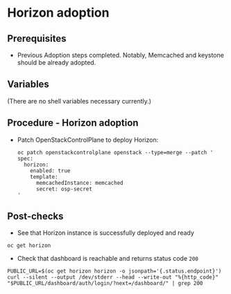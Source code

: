 # Horizon adoption

## Prerequisites

* Previous Adoption steps completed. Notably, Memcached and
  keystone should be already adopted.

## Variables

(There are no shell variables necessary currently.)

## Procedure - Horizon adoption

* Patch OpenStackControlPlane to deploy Horizon:

  ```
  oc patch openstackcontrolplane openstack --type=merge --patch '
  spec:
    horizon:
      enabled: true
      template:
        memcachedInstance: memcached
        secret: osp-secret
  '
  ```

## Post-checks

* See that Horizon instance is successfully deployed and ready

```
oc get horizon
```

* Check that dashboard is reachable and returns status code `200`

```
PUBLIC_URL=$(oc get horizon horizon -o jsonpath='{.status.endpoint}')
curl --silent --output /dev/stderr --head --write-out "%{http_code}" "$PUBLIC_URL/dashboard/auth/login/?next=/dashboard/" | grep 200
```
